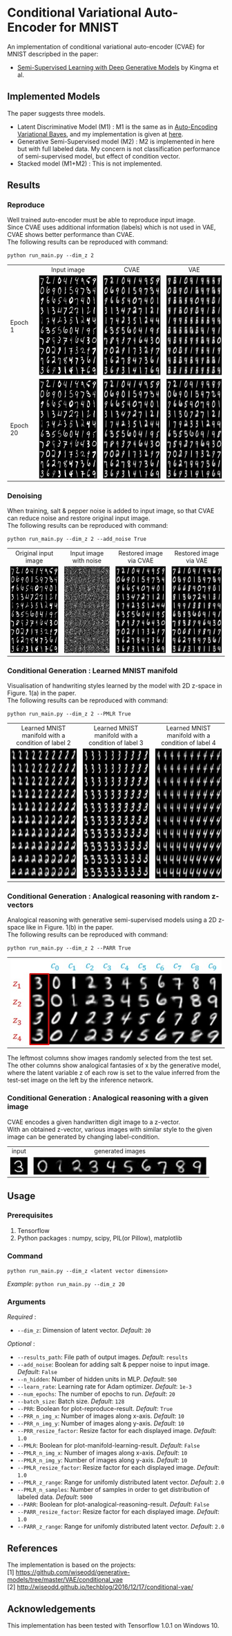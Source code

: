 # Conditional Variational Auto-Encoder for MNIST
An implementation of conditional variational auto-encoder (CVAE) for MNIST descripbed in the paper:  
* [Semi-Supervised Learning with Deep Generative Models](https://arxiv.org/abs/1406.5298) by Kingma et al.

## Implemented Models  
The paper suggests three models. 
* Latent Discriminative Model (M1) : M1 is the same as in [Auto-Encoding Variational Bayes](https://arxiv.org/pdf/1312.6114), and my implementation is given at [here](https://github.com/hwalsuklee/tensorflow-mnist-VAE).  
* Generative Semi-Supervised model (M2) : M2 is implemented in here but with full labeled data. My concern is not classification performance of semi-supervised model, but effect of condition vector.  
* Stacked model (M1+M2) : This is not implemented.

## Results
### Reproduce
Well trained auto-encoder must be able to reproduce input image.  
Since CVAE uses additional information (labels) which is not used in VAE, CVAE shows better performance than CVAE.  
The following results can be reproduced with command:  
```
python run_main.py --dim_z 2
``` 
<table align='center'>
<tr align='center'>
<td> </td>
<td> Input image </td>
<td> CVAE </td>
<td> VAE </td>
</tr>
<tr>
<td> Epoch 1 </td>
<td><img src = 'samples/CVAE/input.jpg' height = '230px'>
<td><img src = 'samples/CVAE/PRR_epoch_00.jpg' height = '230px'>
<td><img src = 'samples/VAE/PRR_epoch_00.jpg' height = '230px'>
</tr>
<tr>
<td> Epoch 20 </td>
<td><img src = 'samples/CVAE/input.jpg' height = '230px'>
<td><img src = 'samples/CVAE/PRR_epoch_19.jpg' height = '230px'>
<td><img src = 'samples/VAE/PRR_epoch_19.jpg' height = '230px'>
</tr>
</table>

### Denoising

When training, salt & pepper noise is added to input image, so that CVAE can reduce noise and restore original input image.  
The following results can be reproduced with command:  
```
python run_main.py --dim_z 2 --add_noise True
```
<table align='center'>
<tr align='center'>
<td> Original input image </td>
<td> Input image with noise </td>
<td> Restored image via CVAE </td>
<td> Restored image via VAE </td>
</tr>
<tr>
<td><img src = 'samples/CVAE/input.jpg' height = '200px'>
<td><img src = 'samples/CVAE/denoised/input_noise.jpg' height = '200px'>
<td><img src = 'samples/CVAE/denoised/PRR_epoch_19.jpg' height = '200px'>
<td><img src = 'samples/VAE/denoised/PRR_epoch_19.jpg' height = '200px'>
</tr>
</table>

### Conditional Generation : Learned MNIST manifold
Visualisation of handwriting styles learned by the model with 2D z-space in Figure. 1(a) in the paper.  
The following results can be reproduced with command:  
```
python run_main.py --dim_z 2 --PMLR True
```
<table align='center'>
<tr align='center'>
<td> Learned MNIST manifold with a condition of label 2</td>
<td> Learned MNIST manifold with a condition of label 3</td>
<td> Learned MNIST manifold with a condition of label 4</td>
</tr>
<tr>
<td><img src = 'samples/CVAE/PMLR_epoch_19_02.jpg' height = '300px'>
<td><img src = 'samples/CVAE/PMLR_epoch_19_03.jpg' height = '300px'>
<td><img src = 'samples/CVAE/PMLR_epoch_19_04.jpg' height = '300px'>
</tr>
</table>

### Conditional Generation : Analogical reasoning with random z-vectors
Analogical reasoning with generative semi-supervised models using a 2D z-space like in Figure. 1(b) in the paper.  
The following results can be reproduced with command:  
```
python run_main.py --dim_z 2 --PARR True
```
<table align='center'>
<tr align='center'>
<td><img src = 'samples/CVAE/PARR_index.jpg' height = '200px'>
</tr>
</table>

The leftmost columns show images randomly selected from the test set. The other columns show analogical fantasies
of x by the generative model, where the latent variable z of each row is set to the value inferred from
the test-set image on the left by the inference network.

### Conditional Generation : Analogical reasoning with a given image
CVAE encodes a given handwritten digit image to a z-vector.  
With an obtained z-vector, various images with similar style to the given image can be generated by changing label-condition.

<table align='center'>
<tr align='center'>
<td> input </td>
<td> generated images </td>
</tr>
<tr>
<td><img src = 'samples/Analogical_Reasoning/input.jpg' height = '40px'>
<td><img src = 'samples/Analogical_Reasoning/merged.jpg' height = '40px'>
</tr>
</table>

## Usage
### Prerequisites
1. Tensorflow
2. Python packages : numpy, scipy, PIL(or Pillow), matplotlib

### Command
```
python run_main.py --dim_z <latent vector dimension>
```
*Example*:
`python run_main.py --dim_z 20`

### Arguments
*Required* :  
* `--dim_z`: Dimension of latent vector. *Default*: `20`

*Optional* :  
* `--results_path`: File path of output images. *Default*: `results`
* `--add_noise`: Boolean for adding salt & pepper noise to input image. *Default*: `False`
* `--n_hidden`: Number of hidden units in MLP. *Default*: `500`
* `--learn_rate`: Learning rate for Adam optimizer. *Default*: `1e-3`
* `--num_epochs`: The number of epochs to run. *Default*: `20`
* `--batch_size`: Batch size. *Default*: `128`
* `--PRR`: Boolean for plot-reproduce-result. *Default*: `True`
* `--PRR_n_img_x`: Number of images along x-axis. *Default*: `10`
* `--PRR_n_img_y`: Number of images along y-axis. *Default*: `10`
* `--PRR_resize_factor`: Resize factor for each displayed image. *Default*: `1.0`
* `--PMLR`: Boolean for plot-manifold-learning-result. *Default*: `False`
* `--PMLR_n_img_x`: Number of images along x-axis. *Default*: `10`
* `--PMLR_n_img_y`: Number of images along y-axis. *Default*: `10`
* `--PMLR_resize_factor`: Resize factor for each displayed image. *Default*: `1.0`
* `--PMLR_z_range`: Range for unifomly distributed latent vector. *Default*: `2.0`
* `--PMLR_n_samples`: Number of samples in order to get distribution of labeled data. *Default*: `5000`
* `--PARR`: Boolean for plot-analogical-reasoning-result. *Default*: `False`
* `--PARR_resize_factor`: Resize factor for each displayed image. *Default*: `1.0`
* `--PARR_z_range`: Range for unifomly distributed latent vector. *Default*: `2.0`

## References
The implementation is based on the projects:  
[1] https://github.com/wiseodd/generative-models/tree/master/VAE/conditional_vae  
[2] http://wiseodd.github.io/techblog/2016/12/17/conditional-vae/

## Acknowledgements
This implementation has been tested with Tensorflow 1.0.1 on Windows 10.
